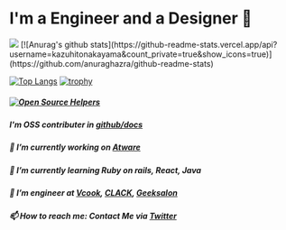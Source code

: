 # I'm a Engineer and a Designer 🙋‍
<img src="./images/Github_profile_img.svg">
[![Anurag's github stats](https://github-readme-stats.vercel.app/api?username=kazuhitonakayama&count_private=true&show_icons=true)](https://github.com/anuraghazra/github-readme-stats)

[![Top Langs](https://github-readme-stats.vercel.app/api/top-langs/?username=kazuhitonakayama)](https://github.com/anuraghazra/github-readme-stats)
[![trophy](https://github-profile-trophy.vercel.app/?username=kazuhitonakayama&margin-w=15)](https://github.com/ryo-ma/github-profile-trophy)
##### [![Open Source Helpers](https://www.codetriage.com/rails/rails/badges/users.svg)](https://www.codetriage.com/rails/rails)
##### I'm OSS contributer in [github/docs](https://github.com/github/docs/)
##### 🔭 I’m currently working on [Atware](https://www.atware.co.jp/)
##### 🌱 I’m currently learning Ruby on rails, React, Java
#####  👯 I’m engineer at [Vcook](https://vcook.jp/), [CLACK](https://clack.ne.jp/), [Geeksalon](https://geek-salon.com/)
#####  📫 How to reach me: Contact Me via [Twitter](https://twitter.com/facultyoflaw11)
